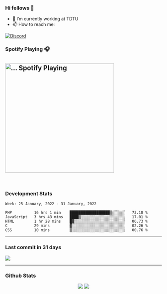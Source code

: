 ### Hi fellows 👋

- 🔭 I’m currently working at TDTU
- 📫 How to reach me:
<a href = "https://discordapp.com/users/517725152327499806">
  <img align="center" src="https://discord.c99.nl/widget/theme-4/517725152327499806.png" alt="Discord"/>
</a>


### Spotify Playing 🎧
[<img src="https://spotify-readme-git-master-maoleng.vercel.app/api/spotify-playing" alt="... Spotify Playing" width="350" />](https://open.spotify.com/user/jo3t0sjswxmpet9c67mq6qph3)
---
<br>

### Development Stats
<!--START_SECTION:waka-->
```text
Week: 25 January, 2022 - 31 January, 2022

PHP          16 hrs 1 min    ██████████████████▒░░░░░░   73.18 % 
JavaScript   3 hrs 43 mins   ████▒░░░░░░░░░░░░░░░░░░░░   17.01 % 
HTML         1 hr 28 mins    █▓░░░░░░░░░░░░░░░░░░░░░░░   06.73 % 
C            29 mins         ▓░░░░░░░░░░░░░░░░░░░░░░░░   02.26 % 
CSS          10 mins         ▒░░░░░░░░░░░░░░░░░░░░░░░░   00.76 % 
```
<!--END_SECTION:waka-->

---
### Last commit in 31 days
<img src = "https://activity-graph.herokuapp.com/graph?username=maoleng&theme=react-dark">

---
### Github Stats
<p align = "center">
  <img src = "https://github-readme-stats.vercel.app/api?username=maoleng&theme=radical&line_height=27">
  <img src = "https://github-readme-stats.vercel.app/api/top-langs/?username=maoleng&count_private=true&theme=radical&langs_count=3">
</p>
